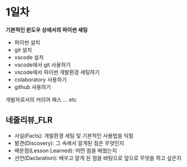 # 1일차

**기본적인 윈도우 상에서의 파이썬 세팅**
- 파이썬 설치
- git 설치
- vscode 설치
- vscode에서 git 사용하기
- vscode에서 파이썬 개발환경 세팅하기
- colaboratory 사용하기
- github 사용하기

개발자로서의 커리어 패스 ... etc


## **네줄리뷰_FLR**
- 사실(Facts): 개발환경 세팅 및 기본적인 사용법을 익힘
- 발견(Discovery): 그 속에서 알게된 점은 무엇인지
- 배운점(Lesson Learned): 어떤 점을 배웠는지
- 선언(Daclaration): 배우고 알게 된 점을 바탕으로 앞으로 무엇을 하고 싶은지

